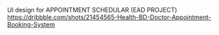 UI design for APPOINTMENT SCHEDULAR (EAD PROJECT)
https://dribbble.com/shots/21454565-Health-BD-Doctor-Appointment-Booking-System
